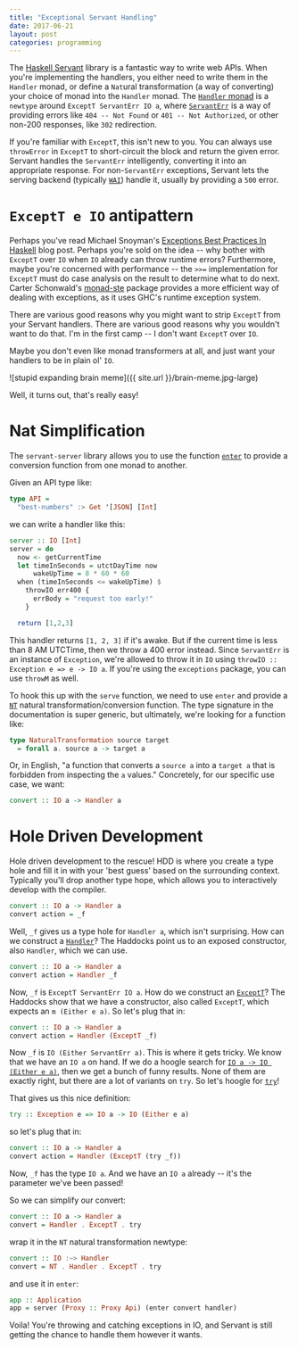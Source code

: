 ```yaml
---
title: "Exceptional Servant Handling"
date: 2017-06-21
layout: post
categories: programming
---
```


The [Haskell Servant](http://haskell-servant.readthedocs.io/en/stable/) library is a fantastic way to write web APIs.
When you're implementing the handlers, you either need to write them in the `Handler` monad, or define a `Nat`ural transformation (a way of converting) your choice of monad into the `Handler` monad.
The [`Handler` monad](http://haskell-servant.readthedocs.io/en/stable/tutorial/Server.html#the-handler-monad) is a `newtype` around `ExceptT ServantErr IO a`, where [`ServantErr`](https://hackage.haskell.org/package/servant-server-0.11/docs/Servant-Server.html#t:ServantErr) is a way of providing errors like `404 -- Not Found` or `401 -- Not Authorized`, or other non-200 responses, like `302` redirection.

If you're familiar with `ExceptT`, this isn't new to you.
You can always use `throwError` in `ExceptT` to short-circuit the block and return the given error.
Servant handles the `ServantErr` intelligently, converting it into an appropriate response.
For non-`ServantErr` exceptions, Servant lets the serving backend (typically [`WAI`](https://hackage.haskell.org/package/wai)) handle it, usually by providing a `500` error.

# `ExceptT e IO` antipattern

Perhaps you've read Michael Snoyman's [Exceptions Best Practices In Haskell](https://www.fpcomplete.com/blog/2016/11/exceptions-best-practices-haskell) blog post.
Perhaps you're sold on the idea -- why bother with `ExceptT` over `IO` when `IO` already can throw runtime errors?
Furthermore, maybe you're concerned with performance -- the `>>=` implementation for `ExceptT` must do case analysis on the result to determine what to do next.
Carter Schonwald's [monad-ste](https://hackage.haskell.org/package/monad-ste) package provides a more efficient way of dealing with exceptions, as it uses GHC's runtime exception system.

There are various good reasons why you might want to strip `ExceptT` from your Servant handlers.
There are various good reasons why you wouldn't want to do that.
I'm in the first camp -- I don't want `ExceptT` over `IO`.

Maybe you don't even like monad transformers at all, and just want your handlers to be in plain ol' `IO`.

![stupid expanding brain meme]({{ site.url }}/brain-meme.jpg-large)

Well, it turns out, that's really easy!

# Nat Simplification

The `servant-server` library allows you to use the function [`enter`](https://hackage.haskell.org/package/servant-server-0.11/docs/Servant-Server.html#g:5) to provide a conversion function from one monad to another.

Given an API type like:

```haskell
type API =
  "best-numbers" :> Get '[JSON] [Int]
```

we can write a handler like this:

```haskell
server :: IO [Int]
server = do
  now <- getCurrentTime
  let timeInSeconds = utctDayTime now
      wakeUpTime = 8 * 60 * 60
  when (timeInSeconds <= wakeUpTime) $
    throwIO err400 { 
      errBody = "request too early!" 
    }

  return [1,2,3]
```

This handler returns `[1, 2, 3]` if it's awake.
But if the current time is less than 8 AM UTCTime, then we throw a 400 error instead.
Since `ServantErr` is an instance of `Exception`, we're allowed to throw it in `IO` using `throwIO :: Exception e => e -> IO a`.
If you're using the `exceptions` package, you can use `throwM` as well.

To hook this up with the `serve` function, we need to use `enter` and provide a [`NT`](https://hackage.haskell.org/package/servant-server-0.11/docs/Servant-Server.html#t::-126--62-) natural transformation/conversion function.
The type signature in the documentation is super generic, but ultimately, we're looking for a function like:

```haskell
type NaturalTransformation source target
  = forall a. source a -> target a
```

Or, in English, "a function that converts a `source a` into a `target a` that is forbidden from inspecting the `a` values."
Concretely, for our specific use case, we want:

```haskell
convert :: IO a -> Handler a
```

# Hole Driven Development

Hole driven development to the rescue!
HDD is where you create a type hole and fill it in with your 'best guess' based on the surrounding context.
Typically you'll drop another type hope, which allows you to interactively develop with the compiler.

```haskell
convert :: IO a -> Handler a
convert action = _f
```

Well, `_f` gives us a type hole for `Handler a`, which isn't surprising.
How can we construct a [`Handler`](https://hackage.haskell.org/package/servant-server-0.11/docs/Servant-Server.html#t:Handler)?
The Haddocks point us to an exposed constructor, also `Handler`, which we can use.

```haskell
convert :: IO a -> Handler a
convert action = Handler _f
```

Now, `_f` is `ExceptT ServantErr IO a`.
How do we construct  an [`ExceptT`](https://hackage.haskell.org/package/mtl-2.2.1/docs/Control-Monad-Except.html#t:ExceptT)?
The Haddocks show that we have a constructor, also called `ExceptT`, which expects an `m (Either e a)`.
So let's plug that in:

```haskell
convert :: IO a -> Handler a
convert action = Handler (ExceptT _f)
```

Now `_f` is `IO (Either ServantErr a)`.
This is where it gets tricky.
We know that we have an `IO a` on hand.
If we do a hoogle search for [`IO a -> IO (Either e a)`](http://hoogle.haskell.org/?hoogle=IO+a+-%3E+IO+%28Either+ServantErr+a%29&scope=set%3Astackage), then we get a bunch of funny results.
None of them are exactly right, but there are a lot of variants on `try`.
So let's hoogle for [`try`](http://hoogle.haskell.org/?hoogle=try&scope=set%3Astackage)!

That gives us this nice definition:

```haskell
try :: Exception e => IO a -> IO (Either e a)
```

so let's plug that in:

```haskell
convert :: IO a -> Handler a
convert action = Handler (ExceptT (try _f))
```

Now, `_f` has the type `IO a`.
And we have an `IO a` already -- it's the parameter we've been passed!

So we can simplify our convert:

```haskell
convert :: IO a -> Handler a
convert = Handler . ExceptT . try
```

wrap it in the `NT` natural transformation newtype:

```haskell
convert :: IO :~> Handler
convert = NT . Handler . ExceptT . try
```


and use it in `enter`:

```haskell
app :: Application
app = server (Proxy :: Proxy Api) (enter convert handler)
```

Voila! You're throwing and catching exceptions in IO, and Servant is still getting the chance to handle them however it wants.
